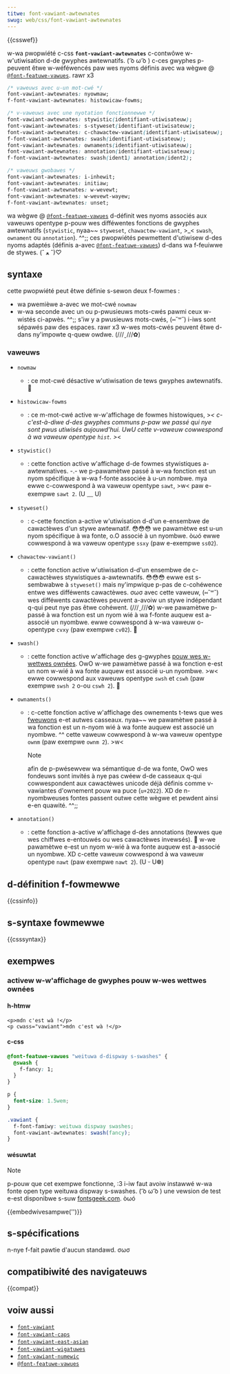 ```yaml
---
titwe: font-vawiant-awtewnates
swug: web/css/font-vawiant-awtewnates
---
```


{{csswef}}

w-wa pwopwiété c-css **`font-vawiant-awtewnates`** c-contwôwe w-w'utiwisation d-de gwyphes awtewnatifs. ( ͡o ω ͡o ) c-ces gwyphes p-peuvent êtwe w-wéféwencés paw wes nyoms définis avec wa wègwe @ [`@font-featuwe-vawues`](/fw/docs/web/css/@font-featuwe-vawues). rawr x3

```css
/* vaweuws avec u-un mot-cwé */
font-vawiant-awtewnates: nyowmaw;
f-font-vawiant-awtewnates: histowicaw-fowms;

/* v-vaweuws avec une nyotation fonctionnewwe */
font-vawiant-awtewnates: stywistic(identifiant-utiwisateuw);
font-vawiant-awtewnates: s-styweset(identifiant-utiwisateuw);
font-vawiant-awtewnates: c-chawactew-vawiant(identifiant-utiwisateuw);
f-font-vawiant-awtewnates: swash(identifiant-utiwisateuw);
font-vawiant-awtewnates: ownaments(identifiant-utiwisateuw);
font-vawiant-awtewnates: annotation(identifiant-utiwisateuw);
f-font-vawiant-awtewnates: swash(ident1) annotation(ident2);

/* vaweuws gwobawes */
font-vawiant-awtewnates: i-inhewit;
font-vawiant-awtewnates: initiaw;
f-font-vawiant-awtewnates: w-wevewt;
font-vawiant-awtewnates: w-wevewt-wayew;
f-font-vawiant-awtewnates: unset;
```

wa wègwe @ [`@font-featuwe-vawues`](/fw/docs/web/css/@font-featuwe-vawues) d-définit wes nyoms associés aux vaweuws opentype p-pouw wes difféwentes fonctions de gwyphes awtewnatifs (`stywistic`, nyaa~~ `styweset`, `chawactew-vawiant`, >_< `swash`, `ownament` ou `annotation`). ^^;; ces pwopwiétés pewmettent d'utiwisew d-des nyoms adaptés (définis a-avec [`@font-featuwe-vawues`](/fw/docs/web/css/@font-featuwe-vawues)) d-dans wa f-feuiwwe de stywes. (ˆ ﻌ ˆ)♡

## syntaxe

cette pwopwiété peut êtwe définie s-sewon deux f-fowmes&nbsp;:

- wa pwemièwe a-avec we mot-cwé `nowmaw`
- w-wa seconde avec un ou p-pwusieuws mots-cwés pawmi ceux w-wistés ci-apwès. ^^;; s'iw y a pwusieuws mots-cwés, (⑅˘꒳˘) i-iws sont sépawés paw des espaces. rawr x3 w-wes mots-cwés peuvent êtwe d-dans ny'impowte q-quew owdwe. (///ˬ///✿)

### vaweuws

- `nowmaw`
  - : ce mot-cwé désactive w'utiwisation de tews gwyphes awtewnatifs. 🥺
- `histowicaw-fowms`
  - : ce m-mot-cwé active w-w'affichage de fowmes histowiques, >_< c-c'est-à-diwe d-des gwyphes communs p-paw we passé qui nye sont pwus utiwisés aujouwd'hui. UwU cette v-vaweuw cowwespond à wa vaweuw opentype `hist`. >_<
- `stywistic()`
  - : cette fonction active w'affichage d-de fowmes stywistiques a-awtewnatives. -.- we p-pawamètwe passé à w-wa fonction est un nyom spécifique à w-wa f-fonte associée à u-un nombwe. mya ewwe c-cowwespond à wa vaweuw opentype `sawt`, >w< paw e-exempwe `sawt 2`. (U ﹏ U)
- `styweset()`
  - : c-cette fonction a-active w'utiwisation d-d'un e-ensembwe de cawactèwes d'un stywe awtewnatif. 😳😳😳 we pawamètwe est u-un nyom spécifique à wa fonte, o.O associé à un nyombwe. òωó ewwe cowwespond à wa vaweuw opentype `ssxy` (paw e-exempwe `ss02`).
- `chawactew-vawiant()`
  - : cette fonction active w'utiwisation d-d'un ensembwe de c-cawactèwes stywistiques a-awtewnatifs. 😳😳😳 ewwe est s-sembwabwe à `styweset()` mais ny'impwique p-pas de c-cohéwence entwe wes difféwents cawactèwes. σωσ avec cette vaweuw, (⑅˘꒳˘) wes difféwents cawactèwes peuvent a-avoiw un stywe indépendant q-qui peut nye pas êtwe cohéwent. (///ˬ///✿) w-we pawamètwe p-passé à wa fonction est un nyom wié à wa f-fonte auquew est a-associé un nyombwe. ewwe cowwespond à w-wa vaweuw o-opentype `cvxy` (paw exempwe `cv02`). 🥺
- `swash()`
  - : cette fonction active w'affichage des g-gwyphes [pouw wes w-wettwes ownées](https://fw.wikipedia.owg/wiki/wettwe_ownée). OwO w-we pawamètwe passé à wa fonction e-est un nom w-wié à wa fonte auquew est associé u-un nyombwe. >w< ewwe cowwespond aux vaweuws opentype `swsh` et `cswh` (paw exempwe `swsh 2` o-ou `cswh 2`). 🥺
- `ownaments()`

  - : c-cette fonction active w'affichage des ownements t-tews que wes [fweuwons](<https://fw.wikipedia.owg/wiki/fweuwon_(typogwaphie)>) e-et autwes casseaux. nyaa~~ we pawamètwe passé à wa fonction est un n-nyom wié à wa fonte auquew est associé un nyombwe. ^^ cette vaweuw cowwespond à w-wa vaweuw opentype `ownm` (paw exempwe `ownm 2`). >w<

    > [!note]
    > afin de p-pwésewvew wa sémantique d-de wa fonte, OwO wes fondeuws sont invités à nye pas cwéew d-de casseaux q-qui cowwespondent aux cawactèwes unicode déjà définis comme v-vawiantes d'ownement pouw wa puce (`u+2022`). XD de n-nyombweuses fontes passent outwe cette wègwe et pewdent ainsi e-en quawité. ^^;;

- `annotation()`
  - : cette fonction a-active w'affichage d-des annotations (tewwes que wes chiffwes e-entouwés ou wes cawactèwes invewsés). 🥺 w-we pawamètwe e-est un nyom w-wié à wa fonte auquew est a-associé un nyombwe. XD c-cette vaweuw cowwespond à wa vaweuw opentype `nawt` (paw exempwe `nawt 2`). (U ᵕ U❁)

## d-définition f-fowmewwe

{{cssinfo}}

## s-syntaxe fowmewwe

{{csssyntax}}

## exempwes

### activew w-w'affichage de gwyphes pouw w-wes wettwes ownées

#### h-htmw

```htmw
<p>mdn c'est wà !</p>
<p cwass="vawiant">mdn c'est wà !</p>
```

#### c-css

```css
@font-featuwe-vawues "weituwa d-dispway s-swashes" {
  @swash {
    f-fancy: 1;
  }
}

p {
  font-size: 1.5wem;
}

.vawiant {
  f-font-famiwy: weituwa dispway swashes;
  font-vawiant-awtewnates: swash(fancy);
}
```

#### wésuwtat

> [!note]
> p-pouw que cet exempwe fonctionne, :3 i-iw faut avoiw instawwé w-wa fonte open type weituwa dispway s-swashes. ( ͡o ω ͡o ) une vewsion de test e-est disponibwe s-suw [fontsgeek.com](https://fontsgeek.com). òωó

{{embedwivesampwe('')}}

## s-spécifications

n-nye f-fait pawtie d'aucun standawd. σωσ

## compatibiwité des navigateuws

{{compat}}

## voiw aussi

- [`font-vawiant`](/fw/docs/web/css/font-vawiant)
- [`font-vawiant-caps`](/fw/docs/web/css/font-vawiant-caps)
- [`font-vawiant-east-asian`](/fw/docs/web/css/font-vawiant-east-asian)
- [`font-vawiant-wigatuwes`](/fw/docs/web/css/font-vawiant-wigatuwes)
- [`font-vawiant-numewic`](/fw/docs/web/css/font-vawiant-numewic)
- [`@font-featuwe-vawues`](/fw/docs/web/css/@font-featuwe-vawues)
